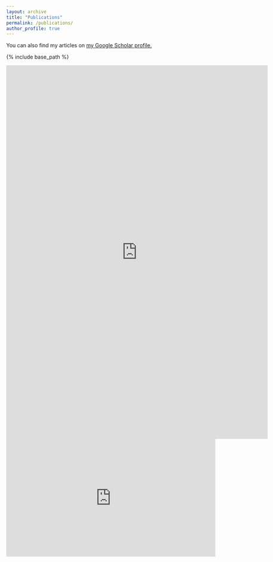 ```yaml
---
layout: archive
title: "Publications"
permalink: /publications/
author_profile: true
---
```


  You can also find my articles on <u><a href="{{author.googlescholar}}">my Google Scholar profile</a>.</u>


{% include base_path %}

<div align="center"> <iframe scrolling="yes" marginheight="0" marginwidth="0" src="http://orbi.ulg.ac.be/widget?query=%28%28uid%3Au203754%29%29&amp;chars=0&amp;language=en&amp;data=&amp;format=apa&amp;css=%2Ffiles%2Fcss%2Fwl.css&amp;sort_by=1&amp;order=DESC&amp;sort_by=3&amp;order=ASC&amp;sort_by=2&amp;order=ASC" width="700" height="1000" frameborder="0" align="middle"></iframe> </div>

<iframe width="560" height="315" src="http://orbi.ulg.ac.be/widget?query=%28%28uid%3Au203754%29%29&amp;chars=0&amp;language=en&amp;data=&amp;format=apa&amp;css=%2Ffiles%2Fcss%2Fwl.css&amp;sort_by=1&amp;order=DESC&amp;sort_by=3&amp;order=ASC&amp;sort_by=2&amp;order=ASC" frameborder="0" allowfullscreen></iframe>


